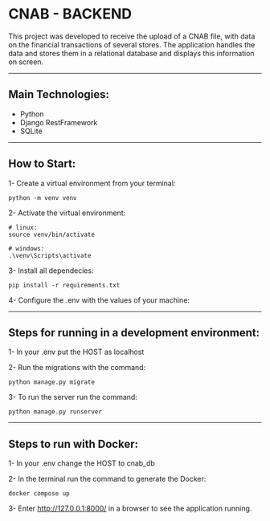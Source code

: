 # CNAB - BACKEND

This project was developed to receive the upload of a CNAB file, with data on the financial transactions of several stores. The application handles the data and stores them in a relational database and displays this information on screen.

---

## Main Technologies:
- Python
- Django RestFramework
- SQLite

---

## How to Start:
1- Create a virtual environment from your terminal:
```
python -m venv venv
```
2- Activate the virtual environment: 
```
# linux:
source venv/bin/activate

# windows:
.\venv\Scripts\activate
```
3- Install all dependecies: 
```
pip install -r requirements.txt
```

4- Configure the .env with the values of your machine:

---

## Steps for running in a development environment:
1- In your .env put the HOST as localhost

2- Run the migrations with the command:
```
python manage.py migrate
```

3- To run the server run the command:
```
python manage.py runserver
```

---

## Steps to run with Docker:

1- In your .env change the HOST to cnab_db

2- In the terminal run the command to generate the Docker:
```
docker compose up
```

3- Enter http://127.0.0.1:8000/ in a browser to see the application running.